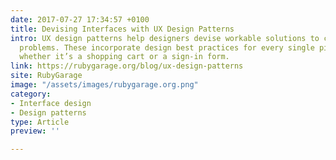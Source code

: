```yaml
---
date: 2017-07-27 17:34:57 +0100
title: Devising Interfaces with UX Design Patterns
intro: UX design patterns help designers devise workable solutions to common interface
  problems. These incorporate design best practices for every single piece of functionality,
  whether it’s a shopping cart or a sign-in form.
link: https://rubygarage.org/blog/ux-design-patterns
site: RubyGarage
image: "/assets/images/rubygarage.org.png"
category:
- Interface design
- Design patterns
type: Article
preview: ''

---
```

